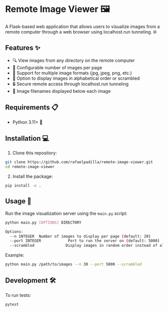 # Remote Image Viewer 🖼️

A Flask-based web application that allows users to visualize images from a remote computer through a web browser using localhost.run tunneling. 🌐

## Features ✨

- 🔍 View images from any directory on the remote computer
- 📑 Configurable number of images per page
- 🎨 Support for multiple image formats (jpg, jpeg, png, etc.)
- 🔀 Option to display images in alphabetical order or scrambled
- 🔒 Secure remote access through localhost.run tunneling
- 📝 Image filenames displayed below each image

## Requirements 📋

- Python 3.11+ 🐍

## Installation 💻

1. Clone this repository:
```bash
git clone https://github.com/rafaelpadilla/remote-image-viewer.git
cd remote-image-viewer
```

2. Install the package:
```bash
pip install -e .
```

## Usage 🚀

Run the image visualization server using the `main.py` script:

```bash
python main.py [OPTIONS] DIRECTORY

Options:
  --n INTEGER  Number of images to display per page (default: 20)
  --port INTEGER            Port to run the server on (default: 5000)
  --scrambled              Display images in random order instead of alphabetically
```

Example:
```bash
python main.py /path/to/images --n 30 --port 5000 --scrambled
```

## Development 🛠️

To run tests:
```bash
pytest
```

